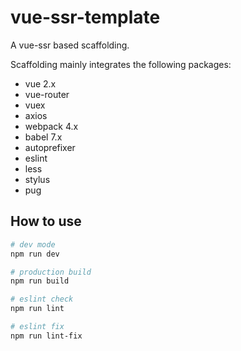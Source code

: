 # vue-ssr-template

A vue-ssr based scaffolding.

Scaffolding mainly integrates the following packages:

* vue 2.x
* vue-router
* vuex
* axios
* webpack 4.x
* babel 7.x
* autoprefixer
* eslint
* less
* stylus
* pug

## How to use

```bash
# dev mode
npm run dev

# production build
npm run build

# eslint check
npm run lint

# eslint fix
npm run lint-fix

```
